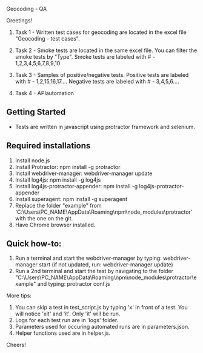 Geocoding - QA

Greetings!

1) Task 1 - Written test cases for geocoding are located in the excel file "Geocoding - test cases".

2) Task 2 - Smoke tests are located in the same excel file. You can filter the smoke tests by "Type".
Smoke tests are labeled with # - 1,2,3,4,5,6,7,8,9,10

3) Task 3 - Samples of positive/negative tests. 
Positive tests are labeled with # - 1,2,15,16,17....
Negative tests are labeled with # - 3,4,5,6....
   
4) Task 4 - APIautomation

Getting Started
---------------
- Tests are written in javascript using protractor framework and selenium.

Required installations
---------------
1. Install node.js
2. Install Protractor: npm install -g protractor
3. Install webdriver-manager: webdriver-manager update
4. Install log4js: npm install -g log4js
5. Install log4js-protractor-appender: npm install -g log4js-protractor-appender
6. Install superagent: npm install -g superagent
7. Replace the folder "example" from 'C:\Users\PC_NAME\AppData\Roaming\npm\node_modules\protractor\' with the one on the git.
8. Have Chrome browser installed.


Quick how-to:
---------------
1. Run a terminal and start the webdriver-manager by typing: webdriver-manager start (if not updated, run: webdriver-manager update)
2. Run a 2nd terminal and start the test by navigating to the folder "C:\Users\PC_NAME\AppData\Roaming\npm\node_modules\protractor\example" and typing: protractor conf.js


More tips:
1. You can skip a test in test_script.js by typing 'x' in front of a test. You will notice 'xit' and 'it'. Only 'it' will be run.
2. Logs for each test run are in 'logs' folder.
3. Parameters used for occuring automated runs are in parameters.json.
4. Helper functions used are in helper.js.


Cheers!

